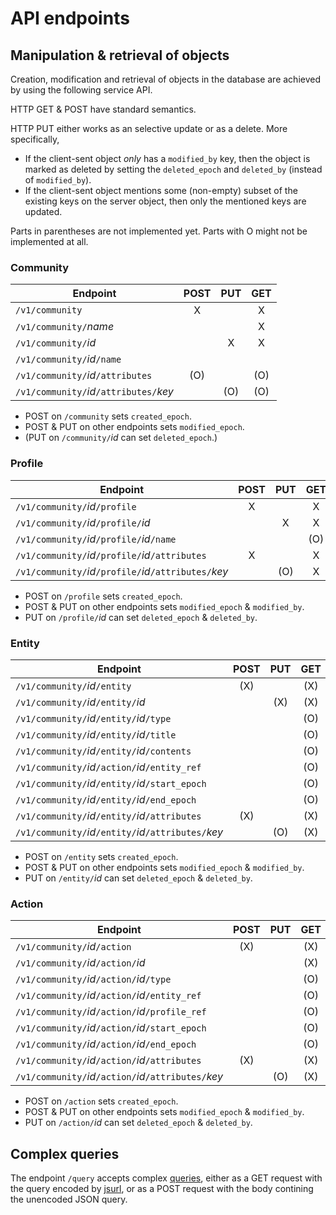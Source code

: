 # API endpoints

## Manipulation & retrieval of objects

Creation, modification and retrieval of objects in the database are achieved by using the following service API.

HTTP GET & POST have standard semantics.

HTTP PUT either works as an selective update or as a delete.  More specifically,

- If the client-sent object *only* has a `modified_by` key, then the object is marked as deleted by setting the `deleted_epoch` and `deleted_by` (instead of `modified_by`).
- If the client-sent object mentions some (non-empty) subset of the existing keys on the server object, then only the mentioned keys are updated.

Parts in parentheses are not implemented yet.  Parts with O might not be implemented at all.

### Community

| Endpoint                                | POST | PUT | GET |
| --------------------------------------- |:----:|:---:|:---:|
| `/v1/community`                         | X    |     | X   |
| `/v1/community/`*name*                  |      |     | X   |
| `/v1/community/`*id*                    |      | X   | X   |
| `/v1/community/`*id*`/name`             |      |     |     |
| `/v1/community/`*id*`/attributes`       | (O)  |     | (O) |
| `/v1/community/`*id*`/attributes/`*key* |      | (O) | (O) |

- POST on `/community` sets `created_epoch`.
- POST & PUT on other endpoints sets `modified_epoch`.
- (PUT on `/community/`*id* can set `deleted_epoch`.)

### Profile

| Endpoint                                               | POST | PUT | GET |
| ------------------------------------------------------ |:----:|:---:|:---:|
| `/v1/community/`*id*`/profile`                         | X    |     | X   |
| `/v1/community/`*id*`/profile/`*id*                    |      | X   | X   |
| `/v1/community/`*id*`/profile/`*id*`/name`             |      |     | (O) |
| `/v1/community/`*id*`/profile/`*id*`/attributes`       | X    |     | X   |
| `/v1/community/`*id*`/profile/`*id*`/attributes/`*key* |      | (O) | X   |

- POST on `/profile` sets `created_epoch`.
- POST & PUT on other endpoints sets `modified_epoch` & `modified_by`.
- PUT on `/profile/`*id* can set `deleted_epoch` & `deleted_by`.

### Entity

| Endpoint                                               | POST | PUT | GET |
| ------------------------------------------------------ |:----:|:---:|:---:|
| `/v1/community/`*id*`/entity`                          | (X)  |     | (X) |
| `/v1/community/`*id*`/entity/`*id*                     |      | (X) | (X) |
| `/v1/community/`*id*`/entity/`*id*`/type`              |      |     | (O) |
| `/v1/community/`*id*`/entity/`*id*`/title`             |      |     | (O) |
| `/v1/community/`*id*`/entity/`*id*`/contents`          |      |     | (O) |
| `/v1/community/`*id*`/action/`*id*`/entity_ref`        |      |     | (O) |
| `/v1/community/`*id*`/entity/`*id*`/start_epoch`       |      |     | (O) |
| `/v1/community/`*id*`/entity/`*id*`/end_epoch`         |      |     | (O) |
| `/v1/community/`*id*`/entity/`*id*`/attributes`        | (X)  |     | (X) |
| `/v1/community/`*id*`/entity/`*id*`/attributes/`*key*  |      | (O) | (X) |

- POST on `/entity` sets `created_epoch`.
- POST & PUT on other endpoints sets `modified_epoch` & `modified_by`.
- PUT on `/entity/`*id* can set `deleted_epoch` & `deleted_by`.

### Action

| Endpoint                                               | POST | PUT | GET |
| ------------------------------------------------------ |:----:|:---:|:---:|
| `/v1/community/`*id*`/action`                          | (X)  |     | (X) |
| `/v1/community/`*id*`/action/`*id*                     |      |     | (X) |
| `/v1/community/`*id*`/action/`*id*`/type`              |      |     | (O) |
| `/v1/community/`*id*`/action/`*id*`/entity_ref`        |      |     | (O) |
| `/v1/community/`*id*`/action/`*id*`/profile_ref`       |      |     | (O) |
| `/v1/community/`*id*`/action/`*id*`/start_epoch`       |      |     | (O) |
| `/v1/community/`*id*`/action/`*id*`/end_epoch`         |      |     | (O) |
| `/v1/community/`*id*`/action/`*id*`/attributes`        | (X)  |     | (X) |
| `/v1/community/`*id*`/action/`*id*`/attributes/`*key*  |      | (O) | (X) |

- POST on `/action` sets `created_epoch`.
- POST & PUT on other endpoints sets `modified_epoch` & `modified_by`.
- PUT on `/action/`*id* can set `deleted_epoch` & `deleted_by`.

## Complex queries

The endpoint `/query` accepts complex [queries](query-language.md), either as a GET request with the query encoded by [jsurl](https://www.npmjs.com/package/jsurl), or as a POST request with the body contining the unencoded JSON query.
